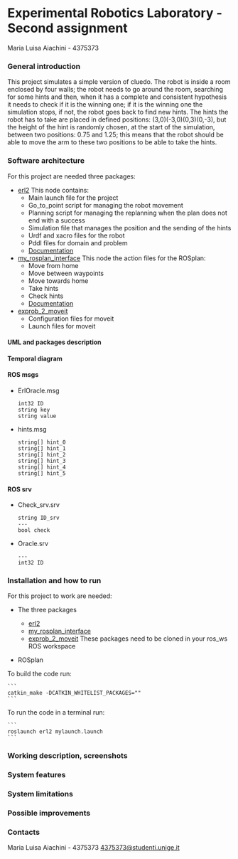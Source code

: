 # Experimental Robotics Laboratory - Second assignment
Maria Luisa Aiachini - 4375373

### General introduction
This project simulates a simple version of cluedo. The robot is inside a room enclosed by four walls; the robot needs to go around the room, searching for some hints and then, when it has a complete and consistent hypothesis it needs to check if it is the winning one; if it is the winning one the simulation stops, if not, the robot goes back to find new hints.
The hints the robot has to take are placed in defined positions: (3,0)(-3,0)(0,3)(0,-3), but the height of the hint is randomly chosen, at the start of the simulation, between two positions: 0.75 and 1.25; this means that the robot should be able to move the arm to these two positions to be able to take the hints.

### Software architecture
For this project are needed three packages:
- [erl2](https://github.com/Marilwoo/exprob_2/tree/master/erl2) This node contains:
	- Main launch file for the project
	- Go_to_point script for managing the robot movement
	- Planning script for managing the replanning when the plan does not end with a success
	- Simulation file that manages the position and the sending of the hints
	- Urdf and xacro files for the robot
	- Pddl files for domain and problem
	- [Documentation](https://github.com/Marilwoo/exprob_2/tree/master/erl2/docs/html)
- [my_rosplan_interface](https://github.com/Marilwoo/exprob_2/tree/master/my_rosplan_interface) This node the action files for the ROSplan:
	- Move from home
	- Move between waypoints
	- Move towards home
	- Take hints
	- Check hints
	- [Documentation](https://github.com/Marilwoo/exprob_2/tree/master/my_rosplan_interface/docs/html)
- [exprob_2_moveit](https://github.com/Marilwoo/exprob_2/tree/master/exprob_2_moveit)
	- Configuration files for moveit
	- Launch files for moveit
	
#### UML and packages description
#### Temporal diagram
#### ROS msgs
- ErlOracle.msg
	```
	int32 ID
	string key
	string value
	```
- hints.msg
	```
	string[] hint_0
	string[] hint_1
	string[] hint_2
	string[] hint_3
	string[] hint_4
	string[] hint_5
	```
#### ROS srv
- Check_srv.srv
	```
	string ID_srv
	---
	bool check
	```
- Oracle.srv
	```
	---
	int32 ID
	```

### Installation and how to run
For this project to work are needed:
- The three packages 
	- [erl2](https://github.com/Marilwoo/exprob_2/tree/master/erl2)
	- [my_rosplan_interface](https://github.com/Marilwoo/exprob_2/tree/master/my_rosplan_interface)
	- [exprob_2_moveit](https://github.com/Marilwoo/exprob_2/tree/master/exprob_2_moveit)
These packages need to be cloned in your ros_ws ROS workspace

- ROSplan

To build the code run:

	```
	catkin_make -DCATKIN_WHITELIST_PACKAGES=""
	```
To run the code in a terminal run:

	```
	roslaunch erl2 mylaunch.launch
	```


### Working description, screenshots

### System features

### System limitations

### Possible improvements

### Contacts
Maria Luisa Aiachini - 4375373
4375373@studenti.unige.it
